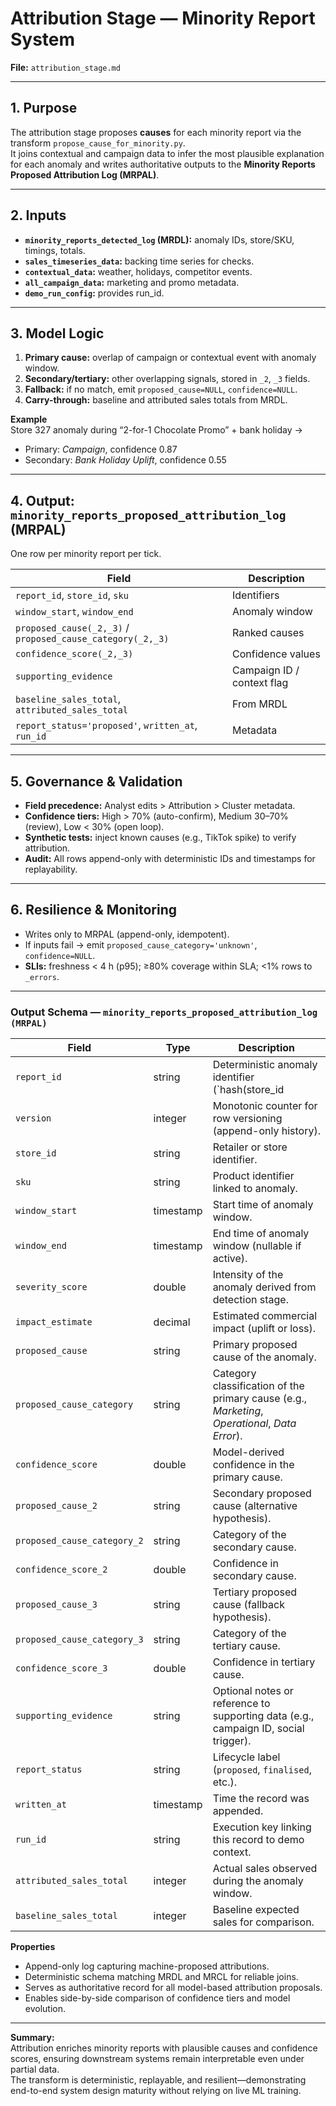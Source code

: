 # Attribution Stage — Minority Report System  
**File:** `attribution_stage.md`  

---

## 1. Purpose  
The attribution stage proposes **causes** for each minority report via the transform `propose_cause_for_minority.py`.  
It joins contextual and campaign data to infer the most plausible explanation for each anomaly and writes authoritative outputs to the **Minority Reports Proposed Attribution Log (MRPAL)**.

---

## 2. Inputs  
- **`minority_reports_detected_log` (MRDL):** anomaly IDs, store/SKU, timings, totals.  
- **`sales_timeseries_data`:** backing time series for checks.  
- **`contextual_data`:** weather, holidays, competitor events.  
- **`all_campaign_data`:** marketing and promo metadata.  
- **`demo_run_config`:** provides run_id.  

---

## 3. Model Logic  
1. **Primary cause:** overlap of campaign or contextual event with anomaly window.  
2. **Secondary/tertiary:** other overlapping signals, stored in `_2`, `_3` fields.  
3. **Fallback:** if no match, emit `proposed_cause=NULL`, `confidence=NULL`.  
4. **Carry-through:** baseline and attributed sales totals from MRDL.  

**Example**  
Store 327 anomaly during “2-for-1 Chocolate Promo” + bank holiday →  
- Primary: *Campaign*, confidence 0.87  
- Secondary: *Bank Holiday Uplift*, confidence 0.55  

---

## 4. Output: `minority_reports_proposed_attribution_log` (MRPAL)
One row per minority report per tick.

| Field | Description |
|-------|--------------|
| `report_id`, `store_id`, `sku` | Identifiers |
| `window_start`, `window_end` | Anomaly window |
| `proposed_cause(_2,_3)` / `proposed_cause_category(_2,_3)` | Ranked causes |
| `confidence_score(_2,_3)` | Confidence values |
| `supporting_evidence` | Campaign ID / context flag |
| `baseline_sales_total`, `attributed_sales_total` | From MRDL |
| `report_status='proposed'`, `written_at`, `run_id` | Metadata |

---

## 5. Governance & Validation  
- **Field precedence:** Analyst edits > Attribution > Cluster metadata.  
- **Confidence tiers:** High > 70% (auto-confirm), Medium 30–70% (review), Low < 30% (open loop).  
- **Synthetic tests:** inject known causes (e.g., TikTok spike) to verify attribution.  
- **Audit:** All rows append-only with deterministic IDs and timestamps for replayability.  

---

## 6. Resilience & Monitoring  
- Writes only to MRPAL (append-only, idempotent).  
- If inputs fail → emit `proposed_cause_category='unknown'`, `confidence=NULL`.  
- **SLIs:** freshness < 4 h (p95); ≥80% coverage within SLA; <1% rows to `_errors`.  

---

### Output Schema — `minority_reports_proposed_attribution_log (MRPAL)`

| Field | Type | Description |
|--------|------|-------------|
| `report_id` | string | Deterministic anomaly identifier (`hash(store_id || first_detected_from)`). |
| `version` | integer | Monotonic counter for row versioning (append-only history). |
| `store_id` | string | Retailer or store identifier. |
| `sku` | string | Product identifier linked to anomaly. |
| `window_start` | timestamp | Start time of anomaly window. |
| `window_end` | timestamp | End time of anomaly window (nullable if active). |
| `severity_score` | double | Intensity of the anomaly derived from detection stage. |
| `impact_estimate` | decimal | Estimated commercial impact (uplift or loss). |
| `proposed_cause` | string | Primary proposed cause of the anomaly. |
| `proposed_cause_category` | string | Category classification of the primary cause (e.g., *Marketing*, *Operational*, *Data Error*). |
| `confidence_score` | double | Model-derived confidence in the primary cause. |
| `proposed_cause_2` | string | Secondary proposed cause (alternative hypothesis). |
| `proposed_cause_category_2` | string | Category of the secondary cause. |
| `confidence_score_2` | double | Confidence in secondary cause. |
| `proposed_cause_3` | string | Tertiary proposed cause (fallback hypothesis). |
| `proposed_cause_category_3` | string | Category of the tertiary cause. |
| `confidence_score_3` | double | Confidence in tertiary cause. |
| `supporting_evidence` | string | Optional notes or reference to supporting data (e.g., campaign ID, social trigger). |
| `report_status` | string | Lifecycle label (`proposed`, `finalised`, etc.). |
| `written_at` | timestamp | Time the record was appended. |
| `run_id` | string | Execution key linking this record to demo context. |
| `attributed_sales_total` | integer | Actual sales observed during the anomaly window. |
| `baseline_sales_total` | integer | Baseline expected sales for comparison. |

**Properties**
- Append-only log capturing machine-proposed attributions.  
- Deterministic schema matching MRDL and MRCL for reliable joins.  
- Serves as authoritative record for all model-based attribution proposals.  
- Enables side-by-side comparison of confidence tiers and model evolution.

---

**Summary:**  
Attribution enriches minority reports with plausible causes and confidence scores, ensuring downstream systems remain interpretable even under partial data.  
The transform is deterministic, replayable, and resilient—demonstrating end-to-end system design maturity without relying on live ML training.
